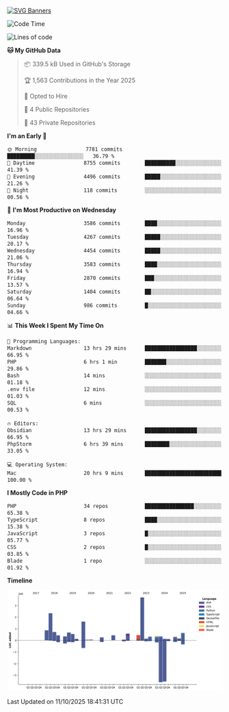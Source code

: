 [![SVG Banners](https://svg-banners.vercel.app/api?type=glitch&text1=Gere_Lajos%F0%9F%92%BB&width=800&height=400)](https://github.com/Akshay090/svg-banners)

<!--START_SECTION:waka-->
![Code Time](http://img.shields.io/badge/Code%20Time-2%2C919%20hrs%2020%20mins-blue)

![Lines of code](https://img.shields.io/badge/From%20Hello%20World%20I%27ve%20Written-15.6%20million%20lines%20of%20code-blue)

**🐱 My GitHub Data** 

> 📦 339.5 kB Used in GitHub's Storage 
 > 
> 🏆 1,563 Contributions in the Year 2025
 > 
> 💼 Opted to Hire
 > 
> 📜 4 Public Repositories 
 > 
> 🔑 43 Private Repositories 
 > 
**I'm an Early 🐤** 

```text
🌞 Morning                7781 commits        █████████░░░░░░░░░░░░░░░░   36.79 % 
🌆 Daytime                8755 commits        ██████████░░░░░░░░░░░░░░░   41.39 % 
🌃 Evening                4496 commits        █████░░░░░░░░░░░░░░░░░░░░   21.26 % 
🌙 Night                  118 commits         ░░░░░░░░░░░░░░░░░░░░░░░░░   00.56 % 
```
📅 **I'm Most Productive on Wednesday** 

```text
Monday                   3586 commits        ████░░░░░░░░░░░░░░░░░░░░░   16.96 % 
Tuesday                  4267 commits        █████░░░░░░░░░░░░░░░░░░░░   20.17 % 
Wednesday                4454 commits        █████░░░░░░░░░░░░░░░░░░░░   21.06 % 
Thursday                 3583 commits        ████░░░░░░░░░░░░░░░░░░░░░   16.94 % 
Friday                   2870 commits        ███░░░░░░░░░░░░░░░░░░░░░░   13.57 % 
Saturday                 1404 commits        ██░░░░░░░░░░░░░░░░░░░░░░░   06.64 % 
Sunday                   986 commits         █░░░░░░░░░░░░░░░░░░░░░░░░   04.66 % 
```


📊 **This Week I Spent My Time On** 

```text
💬 Programming Languages: 
Markdown                 13 hrs 29 mins      █████████████████░░░░░░░░   66.95 % 
PHP                      6 hrs 1 min         ███████░░░░░░░░░░░░░░░░░░   29.86 % 
Bash                     14 mins             ░░░░░░░░░░░░░░░░░░░░░░░░░   01.18 % 
.env file                12 mins             ░░░░░░░░░░░░░░░░░░░░░░░░░   01.03 % 
SQL                      6 mins              ░░░░░░░░░░░░░░░░░░░░░░░░░   00.53 % 

🔥 Editors: 
Obsidian                 13 hrs 29 mins      █████████████████░░░░░░░░   66.95 % 
PhpStorm                 6 hrs 39 mins       ████████░░░░░░░░░░░░░░░░░   33.05 % 

💻 Operating System: 
Mac                      20 hrs 9 mins       █████████████████████████   100.00 % 
```

**I Mostly Code in PHP** 

```text
PHP                      34 repos            ████████████████░░░░░░░░░   65.38 % 
TypeScript               8 repos             ████░░░░░░░░░░░░░░░░░░░░░   15.38 % 
JavaScript               3 repos             █░░░░░░░░░░░░░░░░░░░░░░░░   05.77 % 
CSS                      2 repos             █░░░░░░░░░░░░░░░░░░░░░░░░   03.85 % 
Blade                    1 repo              ░░░░░░░░░░░░░░░░░░░░░░░░░   01.92 % 
```



**Timeline**

![Lines of Code chart](https://raw.githubusercontent.com/gere-lajos/gere-lajos/main/assets/bar_graph.png)


 Last Updated on 11/10/2025 18:41:31 UTC
<!--END_SECTION:waka-->

